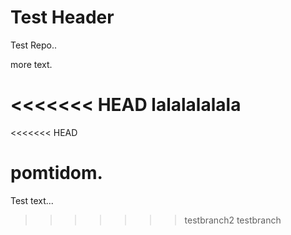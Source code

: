 Test Header
===========

Test Repo..

more text.

<<<<<<< HEAD
lalalalalala
=======

<<<<<<< HEAD

pomtidom.
=======
Test text...
>>>>>>> testbranch2
>>>>>>> testbranch
